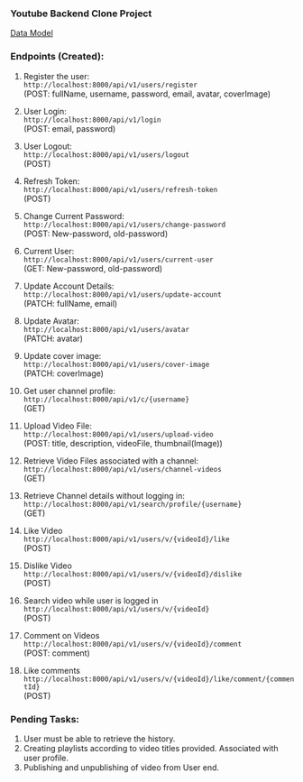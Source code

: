 ### Youtube Backend Clone Project

[Data Model](https://app.eraser.io/workspace/lkif0q3Vx40o6nSNcuhB?origin=share)

### Endpoints (Created):
1. Register the user:
\
 `http://localhost:8000/api/v1/users/register` 
 \
 (POST: fullName, username, password, email, avatar, coverImage)

2. User Login:
\
 `http://localhost:8000/api/v1/login` 
 \
 (POST: email, password)

3. User Logout: \
`http://localhost:8000/api/v1/users/logout` 
\
(POST)

4. Refresh Token:
\
`http://localhost:8000/api/v1/users/refresh-token` 
\
(POST)

5. Change Current Password: 
\
`http://localhost:8000/api/v1/users/change-password` 
\
(POST: New-password, old-password)

6. Current User: 
\
`http://localhost:8000/api/v1/users/current-user` 
\
(GET: New-password, old-password)

7. Update Account Details:
\
`http://localhost:8000/api/v1/users/update-account` 
\
(PATCH: fullName, email)

8. Update Avatar: 
\
`http://localhost:8000/api/v1/users/avatar` 
\
(PATCH: avatar)

9. Update cover image: 
\
`http://localhost:8000/api/v1/users/cover-image` 
\
(PATCH: coverImage)

10. Get user channel profile: 
\
`http://localhost:8000/api/v1/c/{username}` 
\
(GET)

11. Upload Video File: 
\
`http://localhost:8000/api/v1/users/upload-video` 
\
(POST: title, description, videoFile, thumbnail(Image))

12. Retrieve Video Files associated with a channel:
\
`http://localhost:8000/api/v1/users/channel-videos`
\
(GET)

13. Retrieve Channel details without logging in:
\
`http://localhost:8000/api/v1/search/profile/{username}`
\
(GET)

14. Like Video
\
`http://localhost:8000/api/v1/users/v/{videoId}/like`
\
(POST)

15. Dislike Video
\
`http://localhost:8000/api/v1/users/v/{videoId}/dislike`
\
(POST)

16. Search video while user is logged in
\
`http://localhost:8000/api/v1/users/v/{videoId}`
\
(POST)

17. Comment on Videos
\
`http://localhost:8000/api/v1/users/v/{videoId}/comment`
\
(POST: comment)

18. Like comments
\
`http://localhost:8000/api/v1/users/v/{videoId}/like/comment/{commentId}`
\
(POST)

### Pending Tasks:
1. User must be able to retrieve the history.
2. Creating playlists according to video titles provided. Associated with user profile.
3. Publishing and unpublishing of video from User end.




